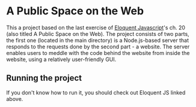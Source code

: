 # A Public Space on the Web

This a project based on the last exercise of [Eloquent Javascript](https://eloquentjavascript.net/20_node.html)'s ch. 20 (also titled A Public Space on the Web). The project consists of two parts, the first one (located in the main directory) is a Node.js-based server that responds to the requests done by the second part - a website. The server enables users to meddle with the code behind the website from inside the website, using a relatively user-friendly GUI.

## Running the project

If you don't know how to run it, you should check out Eloquent JS linked above.